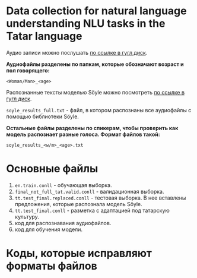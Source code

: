 # Data collection for natural language understanding NLU tasks in the Tatar language

Аудио записи можно послушать [по ссылке в гугл диск](https://drive.google.com/drive/folders/1ZNAoliEhEgSu4WaKN8yGY2GxW4bth9DE?usp=drive_link).

**Аудиофайлы разделены по папкам, которые обозначают возраст и пол говорящего:**

`<Woman/Man>_<age>`

Распознанные тексты моделью Söyle можно посмотреть [по ссылке в гугл диск](https://drive.google.com/drive/folders/1u8EeoMah1fYDgtYevZ8KhRAmHE9OBAJs?usp=sharing). 

`soyle_results_full.txt` - файл, в котором распознаны все аудиофайлы с помощью библиотеки Söyle.

**Остальные файлы разделены по спикерам, чтобы проверить как модель распознает разные голоса. Формат файлов такой:**

`soyle_results_<w/m>_<age>.txt`

# Основные файлы

1) `en.train.conll` - обучающая выборка.
2) `final_not_full_tat.valid.conll` - валидационная выборка.
3) `tt.test_final.replaced.conll` - тестовая выборка. В нее вставлены предложения, которые распознала модель Söyle.
4) `tt.test_final.conll` - разметка с адаптацией под татарскую культуру.
5) код для распознавания аудиофайлов.
6) код для обучения модели.

# Коды, которые исправляют форматы файлов
